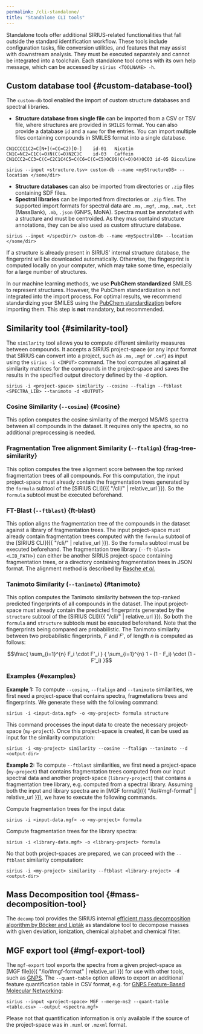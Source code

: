 ```yaml
---
permalink: /cli-standalone/
title: "Standalone CLI tools"
---
```

Standalone tools offer additional SIRIUS-related functionalities that fall outside the standard identification workflow.
These tools include configuration tasks, file conversion utilities, and features that may assist with downstream analysis.
They must be executed separately and cannot be integrated into a toolchain.
Each standalone tool comes with its own
help message, which can be accessed by `sirius <TOOLNAME> -h`.


## Custom database tool {#custom-database-tool}
The `custom-db` tool enabled the import of custom structure databases and spectral libraries.

- **Structure database from single file** can be imported from a CSV or TSV file, where 
    structures are provided in `SMILES` format. You can also provide a database `id` and a `name` for the entries. You can import multiple files containing compounds in SMILES format into a single database. 

```
CN1CCCC1C2=C[N+](=CC=C2)[O-]	id-01	Nicotin
CN1C=NC2=C1C(=O)N(C(=O)N2C)C	id-03	Caffein
CN1CCC2=CC3=C(C=C2C1C4C5=C(C6=C(C=C5)OCO6)C(=O)O4)OCO3 id-05 Bicculine
```

```shell
sirius --input <structure.tsv> custom-db --name <myStructureDB> --location </some/dir>
```

- **Structure databases** can also be imported from directories or `.zip` files containing SDF files. 
- **Spectral libraries** can be imported from directories or `.zip` files. The supported import formats for spectral data are `.ms`, `.mgf`, `.msp`, `.mat`, `.txt` (MassBank), `.mb`, `.json` (GNPS, MoNA). Spectra must be annotated with a structure and must be centroided. As they mus containd structure annotations, they can be also used as custom sttructure database.

```shell
sirius --input </specDir/> custom-db --name <mySpectralDB> --location </some/dir>
```

If a structure is already present in
SIRIUS' internal structure database, the fingerprint will be downloaded automatically. Otherwise, the fingerprint is computed locally on your computer, 
which may take some time, especially for a large number of structures.


In our machine learning methods, we use **PubChem standardized** SMILES to represent structures. 
However, the PubChem standardization is not integrated into the import process. For optimal results, we recommend standardizing
your SMILES using the [PubChem standardization](https://pubchem.ncbi.nlm.nih.gov/standardize/standardize.cgi) before importing them. This step is **not** mandatory, but recommended.


## Similarity tool {#similarity-tool}
The `similarity` tool allows you to compute different similarity measures between compounds.
It accepts a SIRIUS project-space (or any input format that SIRIUS can convert into a project, such as `.ms`, `.mgf` or `.cef`) 
as input using the `sirius -i <INPUT>` command.
The tool computes all against all similarity matrices for the compounds in
the project-space and saves the results in the specified output directory defined by the `-d` option.

```shell
sirius -i <project-space> similarity --cosine --ftalign --ftblast <SPECTRA_LIB> --tanimoto -d <OUTPUT>
```

### Cosine Similarity   (`--cosine`) {#cosine}
This option computes the cosine similarity of the merged MS/MS spectra between all compounds in the dataset.
It requires only the spectra, so no additional preprocessing is needed.

### Fragmentation Tree alignment Similarity  (`--ftalign`) {frag-tree-similarity}
This option computes the tree alignment score between the top ranked fragmentation trees of all compounds.
For this computation, the input project-space must already contain the fragmentation trees generated by the `formula` subtool of the [SIRIUS CLI]({{ "/cli/" | relative_url }}). So the `formula` subtool must be executed beforehand. 

### FT-Blast (`--ftblast`) {ft-blast}
This option aligns the fragmentation tree of the compounds in the dataset against a library of fragmentation trees. 
The input project-space must already contain fragmentation trees computed with the `formula` subtool of the [SIRIUS CLI]({{ "/cli/" | relative_url }}).
So the `formula` subtool must be executed beforehand. The fragmentation tree library (`--ft-blast=<LIB_PATH>`) can either be another
SIRIUS project-space containing fragmentation trees, or a directory containing fragmentation trees in JSON format.
The alignment method is described by [Rasche *et al.*](https://doi.org/10.1021/ac300304u)

### Tanimoto Similarity (`--tanimoto`) {#tanimoto}
This option computes the Tanimoto similarity between the top-ranked predicted fingerprints of all compounds in the dataset.
The input project-space must already contain the predicted fingerprints generated by the `structure` subtool of the [SIRIUS CLI]({{ "/cli/" | relative_url }}).
So both the `formula` and `structure` subtools must be executed beforehand.
Note that the fingerprints being compared are probabilistic. The Tanimoto similarity
between two probabilistic fingerprints, 
$F$ and $F'$, of length $n$ is computed as follows:

$$\frac{ \sum_{i=1}^{n} F_i \cdot F'_i } { \sum_{i=1}^{n} 1 - (1 - F_i) \cdot (1 - F'_i) }$$

### Examples {#examples}

**Example 1:**
To compute  `--cosine`, `--ftalign`  and `--tanimoto` similarities, we first need a project-space
that contains spectra, fragmetations trees and fingerprints. We generate these with the following command:
```shell
sirius -i <input-data.mgf> -o <my-project> formula structure
```

This command processes the input data to create the necessary project-space (`my-project`). 
Once this project-space is created, it can be used as input for the similarity computation:
```shell
sirius -i <my-project> similarity --cosine --ftalign --tanimoto --d <output-dir>
```

**Example 2:**
To compute `--ftblast` similarities, we first need a project-space (`my-project`)
that contains fragmentation trees computed from our input spectral data and another project-space (`library-project`) that contains a fragmentation tree library, e.g. computed from a spectral library. 
Assuming both the input and library spectra are in [MGF format]({{ "/io/#mgf-format" | relative_url }}), we have to execute 
the following commands.

Compute fragmentation trees for the input data:
```shell
sirius -i <input-data.mgf> -o <my-project> formula
```

Compute fragmentation trees for the library spectra:
```shell
sirius -i <library-data.mgf> -o <library-project> formula
```

No that both project-spaces are prepared, we can proceed with the `--ftblast` similarity computation:
```shell
sirius -i <my-project> similarity --ftblast <library-project> -d <output-dir>
```

## Mass Decomposition tool {#mass-decomposition-tool}
The `decomp` tool provides the SIRIUS internal [efficient mass decomposition 
algorithm by Böcker and Lipták](https://doi.org/10.1145/1066677.1066715) as standalone tool to decompose masses with given deviation, ionization, chemical alphabet and chemical filter.

## MGF export tool {#mgf-export-tool}
The `mgf-export` tool exports the spectra from a given project-space as [MGF file]({{ "/io/#mgf-format" | relative_url }}) for use with other tools, such as [GNPS](https://gnps.ucsd.edu/ProteoSAFe/static/gnps-splash.jsp).
The `--quant-table` option allows to export an additional feature quantification table in CSV format,
e.g. for [GNPS Feature-Based Molecular Networking](https://ccms-ucsd.github.io/GNPSDocumentation/featurebasedmolecularnetworking/):
```shell
sirius --input <project-space> MGF --merge-ms2 --quant-table <table.csv> --output <spectra.mgf>
```
Please not that quantification information is only available if the source of the project-space was in `.mzml` or `.mzxml` format.